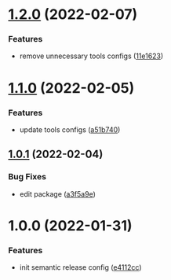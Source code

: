 # [1.2.0](https://github.com/releaseband/semantic-release-npm-github-config/compare/v1.1.0...v1.2.0) (2022-02-07)


### Features

* remove unnecessary tools configs ([11e1623](https://github.com/releaseband/semantic-release-npm-github-config/commit/11e1623d44db6e4658d800f862f455be800454f5))

# [1.1.0](https://github.com/releaseband/semantic-release-npm-github-config/compare/v1.0.1...v1.1.0) (2022-02-05)


### Features

* update tools configs ([a51b740](https://github.com/releaseband/semantic-release-npm-github-config/commit/a51b7401faa9b75cf1612f9cb65e95726b8b82e2))

## [1.0.1](https://github.com/releaseband/semantic-release-npm-github-config/compare/v1.0.0...v1.0.1) (2022-02-04)


### Bug Fixes

* edit package ([a3f5a9e](https://github.com/releaseband/semantic-release-npm-github-config/commit/a3f5a9ec043017208021f6bd03c5d7bef03757b1))

# 1.0.0 (2022-01-31)


### Features

* init semantic release config ([e4112cc](https://github.com/releaseband/semantic-release-npm-github-config/commit/e4112ccfe14e43b12f2bc4a775646c65f92e1517))

